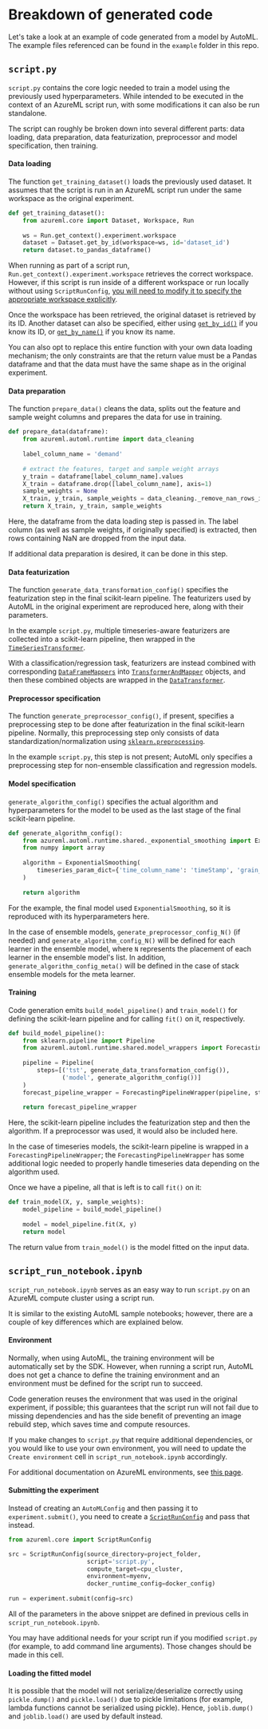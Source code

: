 # Breakdown of generated code

Let's take a look at an example of code generated from a model by AutoML. The example files referenced can be found in the `example` folder in this repo.

## `script.py`
`script.py` contains the core logic needed to train a model using the previously used hyperparameters.
While intended to be executed in the context of an AzureML script run, with some modifications it can also be run standalone.

The script can roughly be broken down into several different parts: data loading, data preparation, data featurization, preprocessor and model specification,
then training.

#### Data loading
The function `get_training_dataset()` loads the previously used dataset. It assumes that the script is run in an AzureML script run under the same workspace
as the original experiment.

```python
def get_training_dataset():
    from azureml.core import Dataset, Workspace, Run
    
    ws = Run.get_context().experiment.workspace
    dataset = Dataset.get_by_id(workspace=ws, id='dataset_id')
    return dataset.to_pandas_dataframe()
```

When running as part of a script run, `Run.get_context().experiment.workspace` retrieves the correct workspace. However, if this script is run inside of a 
different workspace or run locally without using `ScriptRunConfig`, [you will need to modify it to specify the appropriate workspace explicitly](https://docs.microsoft.com/en-us/python/api/azureml-core/azureml.core.workspace.workspace?view=azure-ml-py).

Once the workspace has been retrieved, the original dataset is retrieved by its ID. Another dataset can also be specified, either using [`get_by_id()`](https://docs.microsoft.com/en-us/python/api/azureml-core/azureml.core.dataset.dataset?view=azure-ml-py#get-by-id-workspace--id-) if you know
its ID, or [`get_by_name()`](https://docs.microsoft.com/en-us/python/api/azureml-core/azureml.core.dataset.dataset?view=azure-ml-py#get-by-name-workspace--name--version--latest--) if you know its name.

You can also opt to replace this entire function with your own data loading mechanism; the only constraints are that the return value must be a Pandas dataframe and
that the data must have the same shape as in the original experiment.

#### Data preparation
The function `prepare_data()` cleans the data, splits out the feature and sample weight columns and prepares the data for use in training.
```python
def prepare_data(dataframe):
    from azureml.automl.runtime import data_cleaning
    
    label_column_name = 'demand'
    
    # extract the features, target and sample weight arrays
    y_train = dataframe[label_column_name].values
    X_train = dataframe.drop([label_column_name], axis=1)
    sample_weights = None
    X_train, y_train, sample_weights = data_cleaning._remove_nan_rows_in_X_y(X_train, y_train, sample_weights, is_timeseries=True, target_column=label_column_name)
    return X_train, y_train, sample_weights
````
Here, the dataframe from the data loading step is passed in. The label column (as well as sample weights, if originally specified) is extracted, then rows containing NaN are dropped from the input data.

If additional data preparation is desired, it can be done in this step.

#### Data featurization
The function `generate_data_transformation_config()` specifies the featurization step in the final scikit-learn pipeline. The featurizers used by AutoML
in the original experiment are reproduced here, along with their parameters.

In the example `script.py`, multiple timeseries-aware featurizers are collected into a scikit-learn pipeline, then wrapped in the [`TimeSeriesTransformer`](https://docs.microsoft.com/en-us/python/api/azureml-automl-runtime/azureml.automl.runtime.featurizer.transformer.timeseries.timeseries_transformer.timeseriestransformer?view=azure-ml-py).

With a classification/regression task, featurizers are instead combined with corresponding [`DataFrameMappers`](https://github.com/scikit-learn-contrib/sklearn-pandas) into [`TransformerAndMapper`](https://docs.microsoft.com/en-us/python/api/azureml-automl-runtime/azureml.automl.runtime.featurization.transformer_and_mapper.transformerandmapper?view=azure-ml-py) objects,
and then these combined objects are wrapped in the [`DataTransformer`](https://docs.microsoft.com/en-us/python/api/azureml-automl-runtime/azureml.automl.runtime.featurization.data_transformer.datatransformer?view=azure-ml-py).

#### Preprocessor specification
The function `generate_preprocessor_config()`, if present, specifies a preprocessing step to be done after featurization in the final scikit-learn pipeline.
Normally, this preprocessing step only consists of data standardization/normalization using [`sklearn.preprocessing`](https://scikit-learn.org/stable/modules/preprocessing.html).

In the example `script.py`, this step is not present; AutoML only specifies a preprocessing step for non-ensemble classification and regression models.

#### Model specification
`generate_algorithm_config()` specifies the actual algorithm and hyperparameters for the model to be used as the last stage of the final scikit-learn pipeline.
```python
def generate_algorithm_config():
    from azureml.automl.runtime.shared._exponential_smoothing import ExponentialSmoothing
    from numpy import array
    
    algorithm = ExponentialSmoothing(
        timeseries_param_dict={'time_column_name': 'timeStamp', 'grain_column_names': None, 'drop_column_names': [], 'overwrite_columns': True, 'dropna': False, 'transform_dictionary': {'min': '_automl_target_col', 'max': '_automl_target_col', 'mean': '_automl_target_col'}, 'max_horizon': 48, 'origin_time_colname': 'origin', 'country_or_region': None, 'n_cross_validations': 3, 'short_series_handling': True, 'max_cores_per_iteration': 1, 'feature_lags': None, 'target_aggregation_function': None, 'seasonality': 24, 'use_stl': None, 'freq': 'H', 'short_series_handling_configuration': 'auto', 'target_lags': [0], 'target_rolling_window_size': 0, 'arimax_raw_columns': ['precip', 'timeStamp', 'temp']}
    )
    
    return algorithm
```
For the example, the final model used `ExponentialSmoothing`, so it is reproduced with its hyperparameters here.

In the case of ensemble models, `generate_preprocessor_config_N()` (if needed) and `generate_algorithm_config_N()` will be defined for each learner in the ensemble model,
where `N` represents the placement of each learner in the ensemble model's list. In addition, `generate_algorithm_config_meta()` will be defined in the case of
stack ensemble models for the meta learner.

#### Training
Code generation emits `build_model_pipeline()` and `train_model()` for defining the scikit-learn pipeline and for calling `fit()` on it, respectively.

```python
def build_model_pipeline():
    from sklearn.pipeline import Pipeline
    from azureml.automl.runtime.shared.model_wrappers import ForecastingPipelineWrapper
    
    pipeline = Pipeline(
        steps=[('tst', generate_data_transformation_config()),
               ('model', generate_algorithm_config())]
    )
    forecast_pipeline_wrapper = ForecastingPipelineWrapper(pipeline, stddev=[515.970279075003])
    
    return forecast_pipeline_wrapper
```

Here, the scikit-learn pipeline includes the featurization step and then the algorithm. If a preprocessor was used, it would also be included here.

In the case of timeseries models, the scikit-learn pipeline is wrapped in a `ForecastingPipelineWrapper`; the `ForecastingPipelineWrapper` has some additional logic
needed to properly handle timeseries data depending on the algorithm used.

Once we have a pipeline, all that is left is to call `fit()` on it:

```python
def train_model(X, y, sample_weights):
    model_pipeline = build_model_pipeline()
    
    model = model_pipeline.fit(X, y)
    return model
```

The return value from `train_model()` is the model fitted on the input data.

## `script_run_notebook.ipynb`
`script_run_notebook.ipynb` serves as an easy way to run `script.py` on an AzureML compute cluster using a script run.

It is similar to the existing AutoML sample notebooks; however, there are a couple of key differences which are explained below.

#### Environment
Normally, when using AutoML, the training environment will be automatically set by the SDK. However, when running a script run, AutoML does not get a chance to
define the training environment and an environment must be defined for the script run to succeed.

Code generation reuses the environment that was used in the original experiment, if possible; this guarantees that the script run will not fail due to missing
dependencies and has the side benefit of preventing an image rebuild step, which saves time and compute resources.

If you make changes to `script.py` that require additional dependencies, or you would like to use your own environment, you will need to update the `Create environment`
cell in `script_run_notebook.ipynb` accordingly.

For additional documentation on AzureML environments, see [this page](https://docs.microsoft.com/en-us/python/api/azureml-core/azureml.core.environment.environment?view=azure-ml-py).

#### Submitting the experiment
Instead of creating an `AutoMLConfig` and then passing it to `experiment.submit()`, you need to create a [`ScriptRunConfig`](https://docs.microsoft.com/en-us/python/api/azureml-core/azureml.core.scriptrunconfig?view=azure-ml-py) and pass that instead.

```python
from azureml.core import ScriptRunConfig

src = ScriptRunConfig(source_directory=project_folder, 
                      script='script.py', 
                      compute_target=cpu_cluster, 
                      environment=myenv,
                      docker_runtime_config=docker_config)
 
run = experiment.submit(config=src)
```

All of the parameters in the above snippet are defined in previous cells in `script_run_notebook.ipynb`.

You may have additional needs for your script run if you modified `script.py` (for example, to add command line arguments). Those changes should be made in this cell.

#### Loading the fitted model
It is possible that the model will not serialize/deserialize correctly using `pickle.dump()` and `pickle.load()` due to pickle limitations (for example, lambda
functions cannot be serialized using pickle). Hence, `joblib.dump()` and `joblib.load()` are used by default instead.
